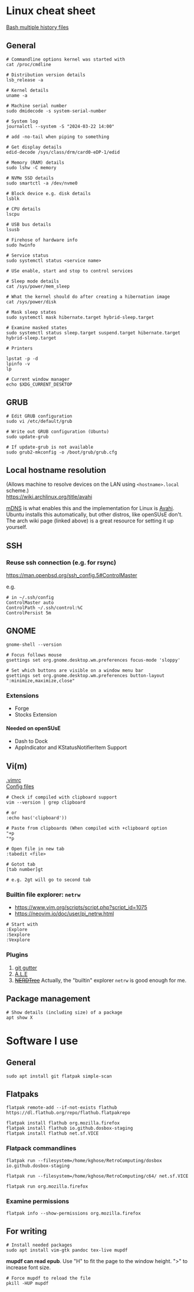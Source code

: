# Linux cheat sheet

[Bash multiple history files](bash-history.md)


## General

```
# Commandline options kernel was started with
cat /proc/cmdline
```

```
# Distribution version details
lsb_release -a
```

```
# Kernel details
uname -a
```

```
# Machine serial number
sudo dmidecode -s system-serial-number
```

```
# System log
journalctl --system -S "2024-03-22 14:00"

# add -no-tail when piping to something
```

```
# Get display details
edid-decode /sys/class/drm/card0-eDP-1/edid
```

```
# Memory (RAM) details
sudo lshw -C memory
```

```
# NVMe SSD details
sudo smartctl -a /dev/nvme0
```

```
# Block device e.g. disk details
lsblk
```

```
# CPU details
lscpu
```

```
# USB bus details
lsusb
```

```
# Firehose of hardware info
sudo hwinfo
```

```
# Service status
sudo systemctl status <service name>

# USe enable, start and stop to control services
```

```
# Sleep mode details
cat /sys/power/mem_sleep
```

```
# What the kernel should do after creating a hibernation image
cat /sys/power/disk
```


```
# Mask sleep states
sudo systemctl mask hibernate.target hybrid-sleep.target
```

```
# Examine masked states
sudo systemctl status sleep.target suspend.target hibernate.target hybrid-sleep.target
```


```
# Printers

lpstat -p -d
lpinfo -v
lp
```

```
# Current window manager
echo $XDG_CURRENT_DESKTOP
```

## GRUB

```
# Edit GRUB configuration
sudo vi /etc/default/grub
```

```
# Write out GRUB configuration (Ubuntu)
sudo update-grub  
```

```
# If update-grub is not available
sudo grub2-mkconfig -o /boot/grub/grub.cfg 
```

## Local hostname resolution

(Allows machine to resolve devices on the LAN using `<hostname>.local` scheme.)  
https://wiki.archlinux.org/title/avahi

[mDNS](https://en.wikipedia.org/wiki/Multicast_DNS) is what enables this and the implementation for
Linux is [Avahi](https://avahi.org/). Ubuntu installs this automatically, but other distros, like
openSUsE don't. The arch wiki page (linked above) is a great resource for setting it up yourself.

## SSH

### Reuse ssh connection (e.g. for rsync)

https://man.openbsd.org/ssh_config.5#ControlMaster

e.g.

```
# in ~/.ssh/config
ControlMaster auto
ControlPath ~/.ssh/control:%C
ControlPersist 5m
```

## GNOME

```
gnome-shell --version
```

```
# Focus follows mouse
gsettings set org.gnome.desktop.wm.preferences focus-mode 'sloppy'
```

```
# Set which buttons are visible on a window menu bar
gsettings set org.gnome.desktop.wm.preferences button-layout ":minimize,maximize,close"
```

### Extensions
- Forge
- Stocks Extension

#### Needed on openSUsE
- Dash to Dock
- AppIndicator and KStatusNotifierItem Support

## Vi(m)

[.vimrc](.vimrc)  
[Config files](.vim)

```
# Check if compiled with clipboard support
vim --version | grep clipboard

# or
:echo has('clipboard'))
```
```
# Paste from clipboards (When compiled with +clipboard option
"+p
"*p
```

```
# Open file in new tab
:tabedit <file>
```

```
# Gotot tab 
[tab number]gt

# e.g. 2gt will go to second tab  
```
### Builtin file explorer: `netrw`

- https://www.vim.org/scripts/script.php?script_id=1075
- https://neovim.io/doc/user/pi_netrw.html

```
# Start with
:Explore
:Sexplore
:Vexplore
```


### Plugins
1. [git gutter](https://github.com/airblade/vim-gitgutter)
2. [A.L.E](https://github.com/dense-analysis/ale)
3. ~~[NERDTree](https://github.com/preservim/nerdtree)~~ 
Actually, the "builtin" explorer `netrw` is good enough for me.



## Package management

```
# Show details (including size) of a package
apt show X
```


# Software I use

## General
```
sudo apt install git flatpak simple-scan
```

## Flatpaks

```
flatpak remote-add --if-not-exists flathub https://dl.flathub.org/repo/flathub.flatpakrepo

flatpak install flathub org.mozilla.firefox
flatpak install flathub io.github.dosbox-staging
flatpak install flathub net.sf.VICE
```

### Flatpack commandlines

```
flatpak run --filesystem=/home/kghose/RetroComputing/dosbox io.github.dosbox-staging

flatpak run --filesystem=/home/kghose/RetroComputing/c64/ net.sf.VICE

flatpak run org.mozilla.firefox
```

### Examine permissions

```
flatpak info --show-permissions org.mozilla.firefox
```



## For writing

```
# Install needed packages
sudo apt install vim-gtk pandoc tex-live mupdf 
```
**mupdf can read epub**. Use "H" to fit the page to the window height. ">" to increase font size.


```
# Force mupdf to reload the file
pkill -HUP mupdf
```
